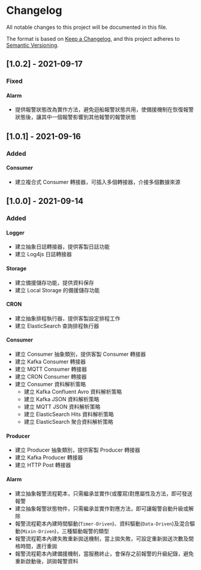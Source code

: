 # Changelog

All notable changes to this project will be documented in this file.

The format is based on [Keep a Changelog](https://keepachangelog.com/en/1.0.0/),
and this project adheres to [Semantic Versioning](https://semver.org/spec/v2.0.0.html).

## [1.0.2] - 2021-09-17
### Fixed
#### Alarm
- 提供報警狀態改為實作方法，避免迴船報警狀態共用，使備援機制在恢復報警狀態後，讓其中一個報警影響到其他報警的報警狀態

## [1.0.1] - 2021-09-16
### Added
#### Consumer
- 建立複合式 Consumer 轉接器，可插入多個轉接器，介接多個數據來源


## [1.0.0] - 2021-09-14
### Added
#### Logger
- 建立抽象日誌轉接器，提供客製日誌功能
- 建立 Log4js 日誌轉接器
#### Storage
- 建立備援儲存功能，提供資料保存
- 建立 Local Storage 的備援儲存功能
#### CRON
- 建立抽象排程執行器，提供客製設定排程工作
- 建立 ElasticSearch 查詢排程執行器
#### Consumer
- 建立 Consumer 抽象類別，提供客製 Consumer 轉接器
- 建立 Kafka Consumer 轉接器
- 建立 MQTT Consumer 轉接器
- 建立 CRON Consumer 轉接器
- 建立 Consumer 資料解析策略
  - 建立 Kafka Confluent Avro 資料解析策略
  - 建立 Kafka JSON 資料解析策略
  - 建立 MQTT JSON 資料解析策略
  - 建立 ElasticSearch Hits 資料解析策略
  - 建立 ElasticSearch 聚合資料解析策略
#### Producer
- 建立 Producer 抽象類別，提供客製 Producer 轉接器
- 建立 Kafka Producer 轉接器
- 建立 HTTP Post 轉接器
#### Alarm
- 建立抽象報警流程範本，只需繼承並實作(或覆寫)對應屬性及方法，即可發送報警
- 建立抽象報警狀態物件，只需繼承並實作對應方法，即可讓報警自動升級或解除
- 報警流程範本內建時間驅動(`Timer-Driven`)、資料驅動(`Data-Driven`)及混合驅動(`Mixin-Driven`)，三種驅動報警的類型
- 報警流程範本內建失敗重新拋送機制，當上拋失敗，可設定重新拋送次數及間格時間，進行重拋
- 報警流程範本內建備援機制，當服務終止，會保存之前報警的升級紀錄，避免重新啟動後，誤拋報警資料